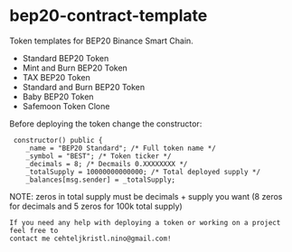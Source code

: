 # bep20-contract-template
Token templates for BEP20 Binance Smart Chain.
- Standard BEP20 Token
- Mint and Burn BEP20 Token
- TAX BEP20 Token
- Standard and Burn BEP20 Token
- Baby BEP20 Token
- Safemoon Token Clone


Before deploying the token change the constructor:

```solidity
 constructor() public {
    _name = "BEP20 Standard"; /* Full token name */
    _symbol = "BEST"; /* Token ticker */
    _decimals = 8; /* Decmails 0.XXXXXXXX */
    _totalSupply = 10000000000000; /* Total deployed supply */
    _balances[msg.sender] = _totalSupply;  
```
NOTE: zeros in total supply must be decimals + supply you want (8 zeros for decimals and 5 zeros for 100k total supply)
```
If you need any help with deploying a token or working on a project feel free to 
contact me cehteljkristl.nino@gmail.com!
```
